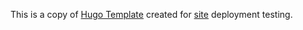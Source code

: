 This is a copy of [Hugo Template](https://github.com/VasylynaBurger/hugo-template) created for [site](https://mauriceac.github.io/hugo-template-main/) deployment testing.
